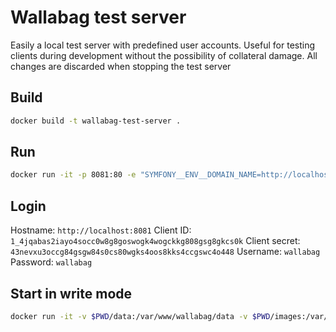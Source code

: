 # Wallabag test server
Easily a local test server with predefined user accounts. Useful for testing clients during development without the possibility of collateral damage. All changes are discarded when stopping the test server

## Build
```bash
docker build -t wallabag-test-server .
```

## Run
```bash
docker run -it -p 8081:80 -e "SYMFONY__ENV__DOMAIN_NAME=http://localhost:8081" wallabag-test-server
```

## Login
Hostname: `http://localhost:8081`
Client ID: `1_4jqabas2iayo4socc0w8g8goswogk4wogckkg808gsg8gkcs0k`
Client secret: `43nevxu3occg84gsgw84s0cs80wgks4oos8kks4ccgswc4o448`
Username: `wallabag`
Password: `wallabag`

## Start in write mode
```bash
docker run -it -v $PWD/data:/var/www/wallabag/data -v $PWD/images:/var/www/wallabag/web/assets/images -p 8081:80 -e "SYMFONY__ENV__DOMAIN_NAME=http://localhost:8081" wallabag/wallabag
```
